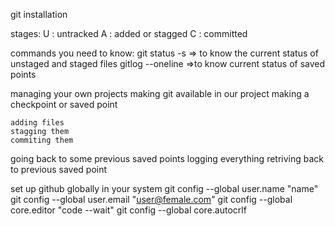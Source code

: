 git installation

stages:
U : untracked
A : added or stagged
C : committed

commands you need to know: 
git status -s  => to know the current status of unstaged and staged files
gitlog --oneline =>to know current status of saved points

managing your own projects
making git available in our project
making a checkpoint or saved point

    adding files
    stagging them 
    commiting them
going back to some previous saved points
    logging everything
    retriving back to previous saved point


set up github globally in your system
    git config --global user.name "name"
    git config --global user.email "user@female.com"
    git config --global core.editor "code --wait"
    git config --global core.autocrlf